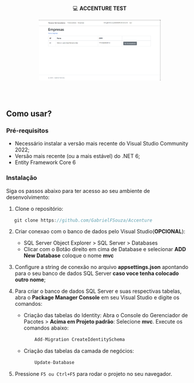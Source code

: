 <div align=center>

   💻 **ACCENTURE TEST**
<br>
<br>
   <img src="mvc/img/fornecedores.png" width="65%" height="65%" align="center" valign="center"/>
</div>
<br>
<br>

## Como usar?

### Pré-requisitos

- Necessário instalar a versão mais recente do Visual Studio Community 2022;
- Versão mais recente (ou a mais estável) do .NET 6;
- Entity Framework Core 6

### Instalação
Siga os passos abaixo para ter acesso ao seu ambiente de desenvolvimento:

1. Clone o repositório:
```csharp
   git clone https://github.com/GabrielFSouza/Accenture
```

2. Criar conexao com o banco de dados pelo Visual Studio(**OPCIONAL**): 
	- SQL Server Object Explorer > SQL Server > Databases 
    - Clicar com o Botão direito em cima de Database e selecionar **ADD New Database** coloque o nome **mvc**

3. Configure a string de conexão no arquivo **appsettings.json** apontando para o seu banco de dados SQL Server **caso voce tenha colocado outro nome**;

4. Para criar o banco de dados SQL Server e suas respectivas tabelas, abra o **Package Manager Console** em seu Visual Studio e digite os comandos: 
    - Criação das tabelas do Identity: Abra o Console do Gerenciador de Pacotes > **Acima em Projeto padrão**: Selecione **mvc**. Execute os comandos abaixo:
        ```csharp
            Add-Migration CreateIdentitySchema
        ```

    - Criação das tabelas da camada de negócios: 
        ```csharp
            Update-Database
        ```

5. Pressione `F5 ou Ctrl+F5` para rodar o projeto no seu navegador.

